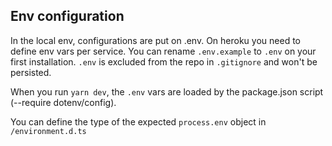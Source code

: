 ## Env configuration

In the local env, configurations are put on .env. 
On heroku you need to define env vars per service. 
You can rename `.env.example` to `.env` on your first installation. 
`.env` is excluded from the repo in `.gitignore` and won't be persisted. 

When you run `yarn dev`, the `.env` vars are loaded by the package.json script (--require dotenv/config). 


You can define the type of the expected `process.env` object in `/environment.d.ts`